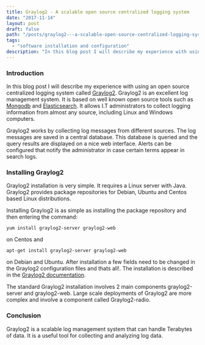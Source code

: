 ```yaml
---
title: Graylog2 - A scalable open source centralized logging system
date: "2017-11-14"
layout: post
draft: false
path: "/posts/graylog2---a-scalable-open-source-centralized-logging-system"
tags:
  - "software installation and configuration"
description: "In this blog post I will describe my experience with using an open source centralized logging system called Graylog2. Graylog2 is an excellent log management system. It is based on well known open source tools such as Mongodb and Elasticsearch."
---
```


### Introduction
In this blog post I will describe my experience with using an open source centralized logging system called [Graylog2](http://www.graylog2.org). Graylog2 is an excellent log management system. It is based on well known open source tools such as [Mongodb](http://www.mongodb.org/) and [Elasticsearch](http://www.elasticsearch.org/). It allows I.T administrators to collect logging information from almost any source, including Linux and Windows computers.

Graylog2 works by collecting log messages from different sources. The log messages are saved in a central database. This database is queried and the query results are displayed on a nice web interface. Alerts can be configured that notify the administrator in case certain terms appear in search logs.

### Installing Graylog2
Graylog2 installation is very simple. It requires a Linux server with Java. Graylog2 provides package repositories for Debian, Ubuntu and Centos based Linux distributions.

Installing Graylog2 is as simple as installing the package repository and then entering the command:

```
yum install graylog2-server graylog2-web
```

on Centos and

```
apt-get install graylog2-server graylog2-web
```

on Debian and Ubuntu. After installation a few fields need to be changed in the Graylog2 configuration files and thats all!. The installation is described in the [Graylog2 documentation](http://docs.graylog.org/en/1.2/pages/installation/operating_system_packages.html).

The standard Graylog2 installation involves 2 main components graylog2-server and graylog2-web. Large scale deployments of Graylog2 are more complex and involve a component called Graylog2-radio.

### Conclusion
Graylog2 is a scalable log management system that can handle Terabytes of data. It is a useful tool for collecting and analyzing log data.
